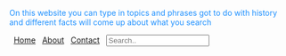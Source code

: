 <!DOCTYPE html>
<html>
<head>
<title>History wikipedia</title>
</head>
<body>
<p style="color:DodgerBlue;">On this website you can type in topics and phrases got to do with history and different facts will come up about what you search</p>
<div class="topnav">
  <a class="active" href="#home">Home</a>
  <a href="#about">About</a>
  <a href="#contact">Contact</a>
  <input type="text" placeholder="Search..">
</div>
